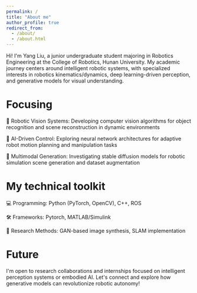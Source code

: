 ```yaml
---
permalink: /
title: "About me"
author_profile: true
redirect_from: 
  - /about/
  - /about.html
---
```


Hi! I'm Yang Liu, a junior undergraduate student majoring in Robotics Engineering at the College of Robotics, Hunan University. My academic journey centers around intelligent robotic systems, with specialized interests in robotics kinematics/dynamics, deep learning-driven perception, and generative models for visual understanding.

Focusing
======
🔭 Robotic Vision Systems: Developing computer vision algorithms for object recognition and scene reconstruction in dynamic environments

🧠 AI-Driven Control: Exploring neural network architectures for adaptive robot motion planning and manipulation tasks

🎨 Multimodal Generation: Investigating stable diffusion models for robotic simulation scene generation and dataset augmentation

My technical toolkit
======
💻 Programming: Python (PyTorch, OpenCV), C++, ROS

🛠️ Frameworks: Pytorch, MATLAB/Simulink

🔬 Research Methods: GAN-based image synthesis, SLAM implementation

Future
======
I'm open to research collaborations and internships focused on intelligent perception systems or embodied AI. Let's connect and explore how generative models can revolutionize robotic autonomy!
